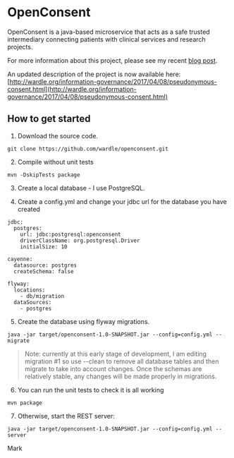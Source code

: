 # OpenConsent

OpenConsent is a java-based microservice that acts as a safe trusted intermediary connecting patients with clinical services and research projects.

For more information about this project, please see my recent [blog post](http://wardle.org/information-governance/2017/04/05/pseudonymous-consent-poc.html).

An updated description of the project is now available here: [http://wardle.org/information-governance/2017/04/08/pseudonymous-consent.html](http://wardle.org/information-governance/2017/04/08/pseudonymous-consent.html)


## How to get started

1. Download the source code. 
```
git clone https://github.com/wardle/openconsent.git
```

2. Compile without unit tests
```
mvn -DskipTests package
```

3. Create a local database - I use PostgreSQL.

4. Create a config.yml and change your jdbc url for the database you have created
```
jdbc:
  postgres:
    url: jdbc:postgresql:openconsent
    driverClassName: org.postgresql.Driver
    initialSize: 10

cayenne:
  datasource: postgres
  createSchema: false

flyway:
  locations:
    - db/migration
  dataSources:
    - postgres
```

5. Create the database using flyway migrations. 

```
java -jar target/openconsent-1.0-SNAPSHOT.jar --config=config.yml --migrate
```

> Note: currently at this early stage of development, I am editing migration #1 so use --clean to remove all database tables and then migrate to take into account changes. Once the schemas are relatively stable, any changes will be made properly in migrations.

6. You can run the unit tests to check it is all working

```
mvn package
```

7. Otherwise, start the REST server:

```
java -jar target/openconsent-1.0-SNAPSHOT.jar --config=config.yml --server
```

Mark